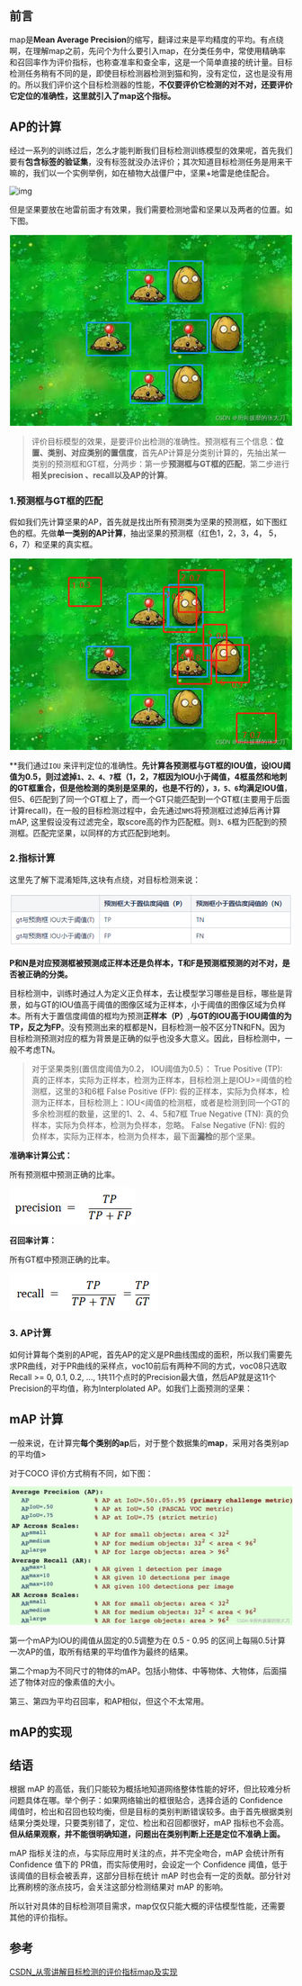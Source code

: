 ## 前言

map是**Mean Average Precision**的缩写，翻译过来是平均精度的平均。有点绕啊，在理解map之前，先问个为什么要引入map，在分类任务中，常使用精确率和召回率作为评价指标，也称查准率和查全率，这是一个简单直接的统计量。目标检测任务稍有不同的是，即使目标检测器检测到猫和狗，没有定位，这也是没有用的。所以我们评价这个目标检测器的性能，**不仅要评价它检测的对不对，还要评价它定位的准确性，这里就引入了map这个指标。**

## AP的计算

经过一系列的训练过后，怎么才能判断我们目标检测训练模型的效果呢，首先我们要有**包含标签的验证集**，没有标签就没办法评价；其次知道目标检测任务是用来干嘛的，我们以一个实例举例，如在植物大战僵尸中，坚果+地雷是绝佳配合。

![img](https://img-blog.csdnimg.cn/ac0100880c4f462c865a7c0837d9edcb.png?x-oss-process=image/watermark,type_d3F5LXplbmhlaQ,shadow_50,text_Q1NETiBA5omA5ZCR5oqr6Z2h55qE5byg5aSn5YiA,size_12,color_FFFFFF,t_70,g_se,x_16)

但是坚果要放在地雷前面才有效果，我们需要检测地雷和坚果以及两者的位置。如下图。

![img](https://raw.githubusercontent.com/kongyan66/Img-for-md/master/img/0f48b3b5704949e7bf17ffe2f92d74dd.png)

> 评价目标模型的效果，是要评价出检测的准确性。预测框有三个信息：**位置、类别、对应类别的置信度**，首先AP计算是分类别计算的，先抽出某一类别的预测框和GT框，分两步：第一步**预测框与GT框的匹配**，第二步进行**相关precision 、recall以及AP的计算**。

### 1.预测框与GT框的匹配

假如我们先计算坚果的AP，首先就是找出所有预测类为坚果的预测框，如下图红色的框。先做**单一类别的AP计算**，抽出坚果的预测框（红色1，2，3，4， 5，6，7）和坚果的真实框。

![img](https://raw.githubusercontent.com/kongyan66/Img-for-md/master/img/548e005ff77f462bbc4f68ef6d2af779.png)

**我们通过`IOU` 来评判定位的准确性。**先计算各预测框与GT框的IOU值，设IOU阈值为0.5，则过滤掉`1、2、4、7`框（1，2，7框因为IOU小于阈值，4框虽然和地刺的GT框重合，但是他检测的类别是坚果的，也是不行的），`3，5、6`均满足IOU值**，但5、6匹配到了同一个GT框上了，而一个GT只能匹配到一个GT框(主要用于后面计算recall)，在一般的目标检测过程中，会先通过`NMS`将预测框过滤掉后再计算mAP, 这里假设没有过滤完全，取score高的作为匹配框。则`3、6`框为匹配到的预测框。匹配完坚果，以同样的方式匹配到地刺。

### 2.指标计算

这里先了解下混淆矩阵,这块有点绕，对目标检测来说：

![img](https://raw.githubusercontent.com/kongyan66/Img-for-md/master/img/2b55a21709d541439b2c4667cb1750b1.png)

**P和N是对应预测框被预测成正样本还是负样本，T和F是预测框预测的对不对，是否被正确的分类。**

目标检测中，训练时通过人为定义正负样本，去让模型学习哪些是目标，哪些是背景，如与GT的IOU值高于阈值的图像区域为正样本，小于阈值的图像区域为负样本。所有大于置信度阈值的框均为预测**正样本（P）**,**与GT的IOU高于IOU阈值的为TP，反之为FP**。没有预测出来的框都是N，目标检测一般不区分TN和FN。因为目标检测预测对应的框为背景是正确的似乎也没多大意义。因此，目标检测中，一般不考虑TN。

> 对于坚果类别(置信度阈值为0.2， IOU阈值为0.5）：
> True Positive (TP): 真的正样本，实际为正样本，检测为正样本，目标检测上是IOU>=阈值的检测框，这里的3和6框
> False Positive (FP): 假的正样本，实际为负样本，检测为正样本，目标检测上：IOU<阈值的检测框，或者是检测到同一个GT的多余检测框的数量，这里的1、2、4、5和7框
> True Negative (TN): 真的负样本，实际为负样本，检测为负样本，忽略。
> False Negative (FN): 假的负样本，实际为正样本，检测为负样本，最下面**漏检**的那个坚果。

**准确率计算公式：**

所有预测框中预测正确的比率。

![img](https://raw.githubusercontent.com/kongyan66/Img-for-md/master/img/720761105d35488d9dc08cdadd70ed9a.png)

**召回率计算：**

所有GT框中预测正确的比率。

![img](https://raw.githubusercontent.com/kongyan66/Img-for-md/master/img/1d95060150a54b038bb45f2d983bf94b.png)

### 3. AP计算

如何计算每个类别的AP呢，首先AP的定义是PR曲线围成的面积，所以我们需要先求PR曲线，对于PR曲线的采样点，voc10前后有两种不同的方式，voc08只选取Recall >= 0, 0.1, 0.2, …, 1共11个点时的Precision最大值，然后AP就是这11个Precision的平均值，称为Interplolated AP。如我们上面预测的坚果：



## mAP 计算

一般来说，在计算完**每个类别的ap**后，对于整个数据集的**map**，采用对各类别ap的平均值>

对于COCO 评价方式稍有不同，如下图：

<img src="https://raw.githubusercontent.com/kongyan66/Img-for-md/master/img/4553944720814358b5c4593977f5d6a7.png" alt="img" style="zoom:50%;" />

第一个mAP为IOU的阈值从固定的0.5调整为在 0.5 - 0.95 的区间上每隔0.5计算一次AP的值，取所有结果的平均值作为最终的结果。

第二个map为不同尺寸的物体的mAP。包括小物体、中等物体、大物体，后面描述了物体对应的像素值的大小。

第三、第四为平均召回率，和AP相似，但这个不太常用。



## mAP的实现



## 结语

根据 mAP 的高低，我们只能较为概括地知道网络整体性能的好坏，但比较难分析问题具体在哪。举个例子：如果网络输出的框很贴合，选择合适的 Confidence 阈值时，检出和召回也较均衡，但是目标的类别判断错误较多。由于首先根据类别结果分类处理，只要类别错了，定位、检出和召回都很好，mAP 指标也不会高。**但从结果观察，并不能很明确知道，问题出在类别判断上还是定位不准确上面。**

mAP 指标关注的点，与实际应用时关注的点，并不完全吻合，mAP 会统计所有 Confidence 值下的 PR值，而实际使用时，会设定一个 Confidence 阈值，低于该阈值的目标会被丢弃，这部分目标在统计 mAP 时也会有一定的贡献。部分针对比赛刷榜的涨点技巧，会关注这部分检测结果对 mAP 的影响。

所以针对具体的目标检测项目需求，map仅仅只能大概的评估模型性能，还需要其他的评价指标。

## 参考

[CSDN_从零讲解目标检测的评价指标map及实现](https://blog.csdn.net/zqwwwm/article/details/124408093)
